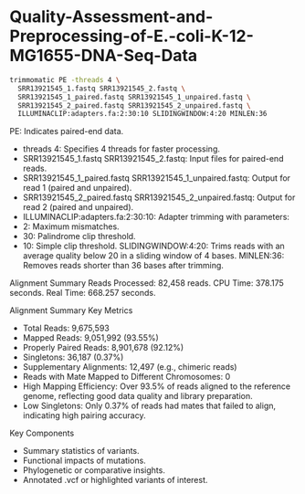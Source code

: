 # Quality-Assessment-and-Preprocessing-of-E.-coli-K-12-MG1655-DNA-Seq-Data



```bash
trimmomatic PE -threads 4 \
  SRR13921545_1.fastq SRR13921545_2.fastq \
  SRR13921545_1_paired.fastq SRR13921545_1_unpaired.fastq \
  SRR13921545_2_paired.fastq SRR13921545_2_unpaired.fastq \
  ILLUMINACLIP:adapters.fa:2:30:10 SLIDINGWINDOW:4:20 MINLEN:36
```
PE: Indicates paired-end data.
- threads 4: Specifies 4 threads for faster processing.
- SRR13921545_1.fastq SRR13921545_2.fastq: Input files for paired-end reads.
- SRR13921545_1_paired.fastq SRR13921545_1_unpaired.fastq: Output for read 1 (paired and unpaired).
- SRR13921545_2_paired.fastq SRR13921545_2_unpaired.fastq: Output for read 2 (paired and unpaired).
- ILLUMINACLIP:adapters.fa:2:30:10: Adapter trimming with parameters:
- 2: Maximum mismatches.
- 30: Palindrome clip threshold.
- 10: Simple clip threshold.
SLIDINGWINDOW:4:20: Trims reads with an average quality below 20 in a sliding window of 4 bases.
MINLEN:36: Removes reads shorter than 36 bases after trimming.

Alignment Summary
Reads Processed: 82,458 reads.
CPU Time: 378.175 seconds.
Real Time: 668.257 seconds.

Alignment Summary
Key Metrics
- Total Reads: 9,675,593
- Mapped Reads: 9,051,992 (93.55%)
- Properly Paired Reads: 8,901,678 (92.12%)
- Singletons: 36,187 (0.37%)
- Supplementary Alignments: 12,497 (e.g., chimeric reads)
- Reads with Mate Mapped to Different Chromosomes: 0
- High Mapping Efficiency:
Over 93.5% of reads aligned to the reference genome, reflecting good data quality and library preparation.
- Low Singletons:
Only 0.37% of reads had mates that failed to align, indicating high pairing accuracy.

Key Components
- Summary statistics of variants.
- Functional impacts of mutations.
- Phylogenetic or comparative insights.
- Annotated .vcf or highlighted variants of interest.
